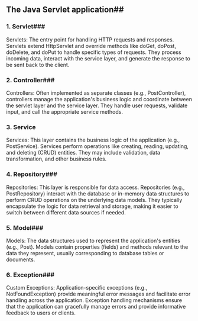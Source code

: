 ## The Java Servlet application## 


### 1. Servlet###  
Servlets: The entry point for handling HTTP requests and responses. Servlets extend HttpServlet and override methods like doGet,
doPost, doDelete, and doPut to handle specific types of requests. They process incoming data, interact with the service layer,
and generate the response to be sent back to the client.

### 2. Controller###  
Controllers: Often implemented as separate classes (e.g., PostController), controllers manage the application's business logic
and coordinate between the servlet layer and the service layer. They handle user requests, validate input, and call the appropriate
 service methods.

### 3. Service ###  
Services: This layer contains the business logic of the application (e.g., PostService). Services perform operations like creating,
 reading, updating, and deleting (CRUD) entities. They may include validation, data transformation, and other business rules.

### 4. Repository###  
Repositories: This layer is responsible for data access. Repositories (e.g., PostRepository) interact with the database or in-memory
data structures to perform CRUD operations on the underlying data models. They typically encapsulate the logic for data retrieval and
 storage, making it easier to switch between different data sources if needed.

### 5. Model###  
Models: The data structures used to represent the application's entities (e.g., Post). Models contain properties (fields) and methods
 relevant to the data they represent, usually corresponding to database tables or documents.
 
### 6. Exception###  
Custom Exceptions: Application-specific exceptions (e.g., NotFoundException) provide meaningful error messages and facilitate error
handling across the application. Exception handling mechanisms ensure that the application can gracefully manage errors and provide
informative feedback to users or clients.
